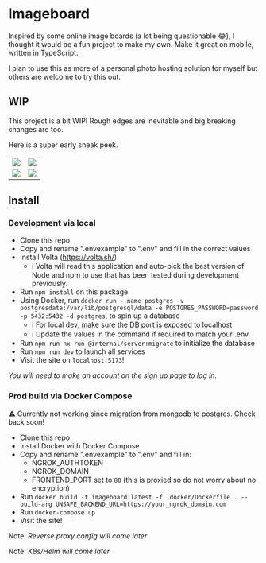 # Imageboard

Inspired by some online image boards (a lot being questionable 😂), I thought it would be a fun project to make my own. Make it great on mobile, written in TypeScript.

I plan to use this as more of a personal photo hosting solution for myself but others are welcome to try this out.

## WIP

This project is a bit WIP! Rough edges are inevitable and big breaking changes are too.

Here is a super early sneak peek.

|                                                                                                  |                                                                                                  |
| ------------------------------------------------------------------------------------------------ | ------------------------------------------------------------------------------------------------ |
| ![](https://github.com/jack3898/imageboard/assets/28375223/2ace2ce0-1029-4ca3-8512-ecae1e8b3318) | ![](https://github.com/jack3898/imageboard/assets/28375223/5ea1ad6c-4528-41c2-8b9f-141522630874) |
| ![](https://github.com/jack3898/imageboard/assets/28375223/deaa74c7-cccf-4c35-973d-45eec5123252) | ![](https://github.com/jack3898/imageboard/assets/28375223/6c156e05-ae6c-4773-b2de-b59a68c5f4f1) |

## Install

### Development via local

- Clone this repo
- Copy and rename ".envexample" to ".env" and fill in the correct values
- Install Volta (https://volta.sh/)
  - ℹ️ Volta will read this application and auto-pick the best version of Node and npm to use that has been tested during development previously.
- Run `npm install` on this package
- Using Docker, run `docker run --name postgres -v postgresdata:/var/lib/postgresql/data -e POSTGRES_PASSWORD=password -p 5432:5432 -d postgres`, to spin up a database
  - ℹ️ For local dev, make sure the DB port is exposed to localhost
  - ℹ️ Update the values in the command if required to match your .env
- Run `npm run nx run @internal/server:migrate` to initialize the database
- Run `npm run dev` to launch all services
- Visit the site on `localhost:5173`!

_You will need to make an account on the sign up page to log in._

### Prod build via Docker Compose

⚠️ Currently not working since migration from mongodb to postgres. Check back soon!

- Clone this repo
- Install Docker with Docker Compose
- Copy and rename ".envexample" to ".env" and fill in:
  - NGROK_AUTHTOKEN
  - NGROK_DOMAIN
  - FRONTEND_PORT set to `80` (this is proxied so do not worry about no encryption)
- Run `docker build -t imageboard:latest -f .docker/Dockerfile . --build-arg UNSAFE_BACKEND_URL=https://your_ngrok_domain.com`
- Run `docker-compose up`
- Visit the site!

Note: _Reverse proxy config will come later_

Note: _K8s/Helm will come later_
